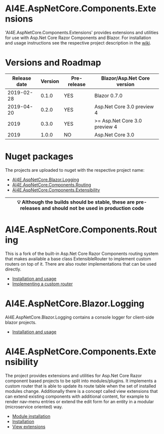 # AI4E.AspNetCore.Components.Extensions
'AI4E.AspNetCore.Components.Extensions' provides extensions and utilities for use with Asp.Net Core Razor Components and Blazor.
For installation and usage instructions see the respective project description in the [wiki](https://github.com/AI4E/AI4E.AspNetCore.Components.Extensions/wiki/Home).

# Versions and Roadmap

| Release date | Version | Pre-release | Blazor/Asp.Net Core version |
| --- | --- | --- | --- |
| 2019-02-28 | 0.1.0 | YES | Blazor 0.7.0 |
| 2019-04-20 | 0.2.0 | YES | Asp.Net Core 3.0 preview 4 |
| 2019 | 0.3.0 | YES | >= Asp.Net Core 3.0 preview 4 |
| 2019 | 1.0.0 | NO | Asp.Net Core 3.0 |

# Nuget packages
The projects are uploaded to nuget with the respective project name:
* [AI4E.AspNetCore.Blazor.Logging](https://www.nuget.org/packages/AI4E.AspNetCore.Blazor.Logging/)
* [AI4E.AspNetCore.Components.Routing](https://www.nuget.org/packages/AI4E.AspNetCore.Components.Routing/)
* [AI4E.AspNetCore.Components.Extensibility](https://www.nuget.org/packages/AI4E.AspNetCore.Components.Extensibility/)

|  :bulb: Although the builds should be stable, these are pre-releases and should not be used in production code |
| --- |

# AI4E.AspNetCore.Components.Routing
This is a fork of the built-in Asp.Net Core Razor Components routing system that makes available a base class ExtensibleRouter to implement custom routers on top of it. There are also router implementations that can be used directly.
* [Installation and usage](https://github.com/AI4E/AI4E.AspNetCore.Components.Extensions/wiki/AI4E.AspNetCore.Components.Routing#install-and-usage)
* [Implementing a custom router](https://github.com/AI4E/AI4E.AspNetCore.Components.Extensions/wiki/AI4E.AspNetCore.Components.Routing#implementing-a-custom-router)

# AI4E.AspNetCore.Blazor.Logging
AI4E.AspNetCore.Blazor.Logging contains a console logger for client-side blazor projects.
* [Installation and usage](https://github.com/AI4E/AI4E.AspNetCore.Components.Extensions/wiki/AI4E.AspNetCore.Blazor.Logging)

# AI4E.AspNetCore.Components.Extensibility
The project provides extensions and utilities for Asp.Net Core Razor component based projects to be split into modules/plugins. It implements a custom router that is able to update its route table when the set of installed modules change. Additionally there is a concept called view extensions that can extend existing components with additional content, for example to render nav-menu entries or extend the edit form for an entity in a modular (microservice oriented) way.
* [Module installation](https://github.com/AI4E/AI4E.AspNetCore.Components.Extensions/wiki/AI4E.AspNetCore.Components.Extensibility#module-installation)
* [Installation](https://github.com/AI4E/AI4E.AspNetCore.Components.Extensions/wiki/AI4E.AspNetCore.Components.Extensibility#installation)
* [View extensions](https://github.com/AI4E/AI4E.AspNetCore.Components.Extensions/wiki/AI4E.AspNetCore.Components.Extensibility#view-extensions)
